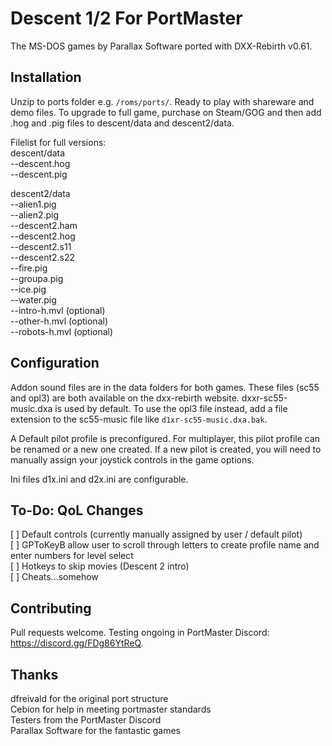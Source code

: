 # Descent 1/2 For PortMaster
The MS-DOS games by Parallax Software ported with DXX-Rebirth v0.61.

## Installation
Unzip to ports folder e.g. ```/roms/ports/```. Ready to play with shareware and demo files. To upgrade to full game, purchase on Steam/GOG and then add .hog and .pig files to descent/data and descent2/data.

Filelist for full versions:  
descent/data  
--descent.hog  
--descent.pig  

descent2/data  
--alien1.pig  
--alien2.pig  
--descent2.ham  
--descent2.hog  
--descent2.s11  
--descent2.s22  
--fire.pig  
--groupa.pig  
--ice.pig  
--water.pig  
--intro-h.mvl (optional)  
--other-h.mvl (optional)  
--robots-h.mvl (optional)  


## Configuration
Addon sound files are in the data folders for both games. These files (sc55 and opl3) are both available on the dxx-rebirth website. dxxr-sc55-music.dxa is used by default. To use the opl3 file instead,
add a file extension to the sc55-music file like ```d1xr-sc55-music.dxa.bak```.

A Default pilot profile is preconfigured. For multiplayer, this pilot profile can be renamed or a new one created. If a new pilot is created, you will need to manually assign your joystick controls in the game options.

Ini files d1x.ini and d2x.ini are configurable.

## To-Do: QoL Changes
[ ] Default controls (currently manually assigned by user / default pilot)  
[ ] GPToKeyB allow user to scroll through letters to create profile name and enter numbers for level select  
[ ] Hotkeys to skip movies (Descent 2 intro)  
[ ] Cheats...somehow  

## Contributing
Pull requests welcome. Testing ongoing in PortMaster Discord: https://discord.gg/FDg86YtReQ.

## Thanks
dfreivald for the original port structure  
Cebion for help in meeting portmaster standards  
Testers from the PortMaster Discord  
Parallax Software for the fantastic games  
